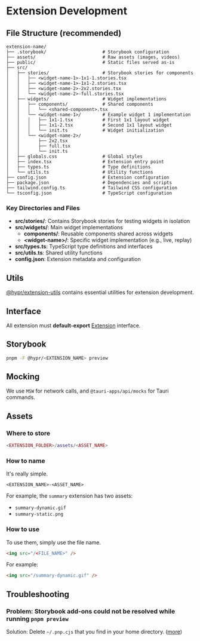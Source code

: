 # Extension Development

## File Structure (recommended)

```
extension-name/
├── .storybook/                     # Storybook configuration
├── assets/                         # Raw assets (images, videos)
├── public/                         # Static files served as-is
├── src/
│   ├── stories/                    # Storybook stories for components
│   │   ├── <widget-name-1>-1x1-1.stories.tsx
│   │   ├── <widget-name-1>-1x1-2.stories.tsx
│   │   ├── <widget-name-2>-2x2.stories.tsx
│   │   └── <widget-name-2>-full.stories.tsx
│   ├── widgets/                    # Widget implementations
│   │   ├── components/             # Shared components
│   │   │   └── <shared-component>.tsx
│   │   └── <widget-name-1>/        # Example widget 1 implementation
│   │   │   ├── 1x1-1.tsx           # First 1x1 layout widget
│   │   │   ├── 1x1-2.tsx           # Second 1x1 layout widget
│   │   │   └── init.ts             # Widget initialization
│   │   └── <widget-name-2>/        
│   │       ├── 2x2.tsx             
│   │       ├── full.tsx            
│   │       └── init.ts             
│   ├── globals.css                 # Global styles
│   ├── index.tsx                   # Extension entry point
│   ├── types.ts                    # Type definitions
│   └── utils.ts                    # Utility functions
├── config.json                     # Extension configuration
├── package.json                    # Dependencies and scripts
├── tailwind.config.ts              # Tailwind CSS configuration
└── tsconfig.json                   # TypeScript configuration
```

### Key Directories and Files

- **src/stories/**: Contains Storybook stories for testing widgets in isolation
- **src/widgets/**: Main widget implementations
  - **components/**: Reusable components shared across widgets
  - **\<widget-name\>/**: Specific widget implementation (e.g., live, replay)
- **src/types.ts**: TypeScript type definitions and interfaces
- **src/utils.ts**: Shared utility functions
- **config.json**: Extension metadata and configuration

## Utils

[@hypr/extension-utils](https://github.com/fastrepl/hyprnote/tree/main/extensions/utils) contains essential utilities for extension development.

## Interface

All extension must **default-export** [Extension](https://github.com/fastrepl/hyprnote/blob/main/extensions/types.ts) interface.

## Storybook

```bash
pnpm -F @hypr/<EXTENSION_NAME> preview
```

## Mocking

We use `MSW` for network calls, and `@tauri-apps/api/mocks` for Tauri commands.

## Assets

### Where to store

```lua
<EXTENSION_FOLDER>/assets/<ASSET_NAME>
```

### How to name

It's really simple.

```
<EXTENSION_NAME>-<ASSET_NAME>
```

For example, the `summary` extension has two assets:

- `summary-dynamic.gif`
- `summary-static.png`

### How to use

To use them, simply use the file name.

```html
<img src="/<FILE_NAME>" />
```

For example:

```html
<img src="/summary-dynamic.gif" />
```

## Troubleshooting

### Problem: Storybook add-ons could not be resolved while running `pnpm preview`

Solution: Delete `~/.pnp.cjs` that you find in your home directory. ([more](https://github.com/storybookjs/storybook/issues/20876#issuecomment-1501240993))
